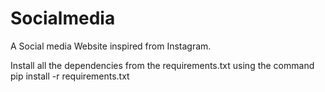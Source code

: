 # Socialmedia
A Social media Website inspired from Instagram.

Install all the dependencies from the requirements.txt using the command
pip install -r requirements.txt
